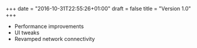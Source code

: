 +++
date = "2016-10-31T22:55:26+01:00"
draft = false
title = "Version 1.0"
+++
* Performance improvements
* UI tweaks
* Revamped network connectivity